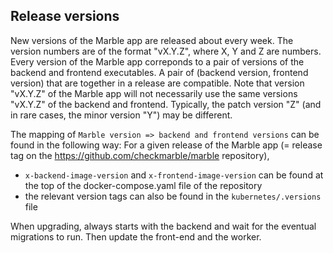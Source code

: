 ## Release versions

New versions of the Marble app are released about every week. The version numbers are of the format "vX.Y.Z", where X, Y and Z are numbers.
Every version of the Marble app correponds to a pair of versions of the backend and frontend executables. A pair of (backend version, frontend version) that are together in a release are compatible.
Note that version "vX.Y.Z" of the Marble app will not necessarily use the same versions "vX.Y.Z" of the backend and frontend. Typically, the patch version "Z" (and in rare cases, the minor version "Y") may be different.

The mapping of `Marble version => backend and frontend versions` can be found in the following way:
For a given release of the Marble app (= release tag on the https://github.com/checkmarble/marble repository),

- `x-backend-image-version` and `x-frontend-image-version` can be found at the top of the docker-compose.yaml file of the repository
- the relevant version tags can also be found in the `kubernetes/.versions` file

When upgrading, always starts with the backend and wait for the eventual migrations to run. Then update the front-end and the worker.
